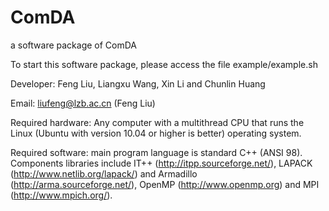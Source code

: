 # ComDA
a software package of ComDA

To start this software package, please access the file example/example.sh

Developer: Feng Liu, Liangxu Wang, Xin Li and Chunlin Huang

Email: liufeng@lzb.ac.cn (Feng Liu)

Required hardware: Any computer with a multithread CPU that runs the Linux (Ubuntu with version 10.04 or higher is better) operating system. 

Required software: main program language is standard C++ (ANSI 98). Components libraries include IT++ (http://itpp.sourceforge.net/), LAPACK (http://www.netlib.org/lapack/) and Armadillo (http://arma.sourceforge.net/), OpenMP (http://www.openmp.org) and MPI (http://www.mpich.org/).
